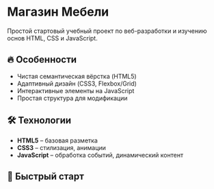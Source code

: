 # Магазин Мебели

Простой стартовый  учебный проект по веб-разработки и изучению основ HTML, CSS и JavaScript.

## 🔥 Особенности

- Чистая семантическая вёрстка (HTML5)
- Адаптивный дизайн (CSS3, Flexbox/Grid)
- Интерактивные элементы на JavaScript
- Простая структура для модификации

## 🛠 Технологии

- **HTML5** – базовая разметка
- **CSS3** – стилизация, анимации
- **JavaScript** – обработка событий, динамический контент

## 🚀 Быстрый старт

